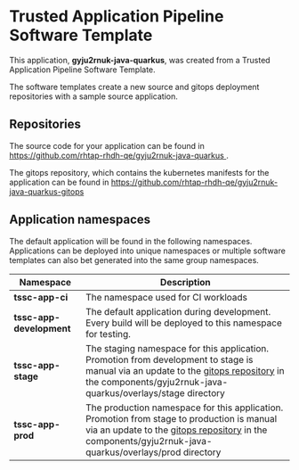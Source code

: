 # Trusted Application Pipeline Software Template

This application, **gyju2rnuk-java-quarkus**, was created from a Trusted Application Pipeline Software Template.

The software templates create a new source and gitops deployment repositories with a sample source application. 

## Repositories

The source code for your application can be found in [https://github.com/rhtap-rhdh-qe/gyju2rnuk-java-quarkus ](https://github.com/rhtap-rhdh-qe/gyju2rnuk-java-quarkus ).
 
The gitops repository, which contains the kubernetes manifests for the application can be found in 
[https://github.com/rhtap-rhdh-qe/gyju2rnuk-java-quarkus-gitops ](https://github.com/rhtap-rhdh-qe/gyju2rnuk-java-quarkus-gitops ) 

## Application namespaces 

The default application will be found in the following namespaces. Applications can be deployed into unique namespaces or multiple software templates can also bet generated into the same group namespaces.  

|  Namespace   |  Description   |  
| -------- | -------- |
| **tssc-app-ci** | The namespace used for CI workloads |
| **tssc-app-development** | The default application during development. Every build will be deployed to this namespace for testing. |
| **tssc-app-stage** | The staging namespace for this application. Promotion from development to stage is manual via an update to the [gitops repository](https://github.com/rhtap-rhdh-qe/gyju2rnuk-java-quarkus-gitops ) in the components/gyju2rnuk-java-quarkus/overlays/stage directory |
| **tssc-app-prod** | The production namespace for this application. Promotion from stage to production is manual via an update to the [gitops repository](https://github.com/rhtap-rhdh-qe/gyju2rnuk-java-quarkus-gitops ) in the components/gyju2rnuk-java-quarkus/overlays/prod directory |